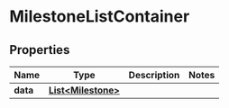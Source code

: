

# MilestoneListContainer


## Properties

| Name | Type | Description | Notes |
|------------ | ------------- | ------------- | -------------|
|**data** | [**List&lt;Milestone&gt;**](Milestone.md) |  |  |



